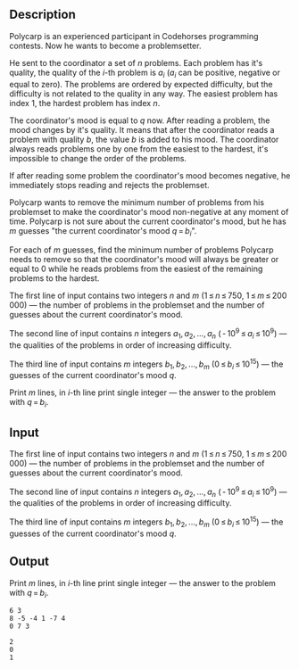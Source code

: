 ## Description

<div><p>Polycarp is an experienced participant in Codehorses programming contests. Now he wants to become a problemsetter.</p><p>He sent to the coordinator a set of <span class="tex-span"><i>n</i></span> problems. Each problem has it's quality, the quality of the <span class="tex-span"><i>i</i></span>-th problem is <span class="tex-span"><i>a</i><sub class="lower-index"><i>i</i></sub></span> (<span class="tex-span"><i>a</i><sub class="lower-index"><i>i</i></sub></span> can be positive, negative or equal to zero). The problems are ordered by expected difficulty, but the difficulty is not related to the quality in any way. The easiest problem has index <span class="tex-span">1</span>, the hardest problem has index <span class="tex-span"><i>n</i></span>.</p><p>The coordinator's mood is equal to <span class="tex-span"><i>q</i></span> now. After reading a problem, the mood changes by it's quality. It means that after the coordinator reads a problem with quality <span class="tex-span"><i>b</i></span>, the value <span class="tex-span"><i>b</i></span> is added to his mood. The coordinator always reads problems one by one from the easiest to the hardest, it's impossible to change the order of the problems.</p><p>If after reading some problem the coordinator's mood becomes negative, he immediately stops reading and rejects the problemset.</p><p>Polycarp wants to remove the minimum number of problems from his problemset to make the coordinator's mood non-negative at any moment of time. Polycarp is not sure about the current coordinator's mood, but he has <span class="tex-span"><i>m</i></span> guesses "the current coordinator's mood <span class="tex-span"><i>q</i> = <i>b</i><sub class="lower-index"><i>i</i></sub></span>".</p><p>For each of <span class="tex-span"><i>m</i></span> guesses, find the minimum number of problems Polycarp needs to remove so that the coordinator's mood will always be greater or equal to <span class="tex-span">0</span> while he reads problems from the easiest of the remaining problems to the hardest.</p></div><div class="input-specification"><p>The first line of input contains two integers <span class="tex-span"><i>n</i></span> and <span class="tex-span"><i>m</i></span> (<span class="tex-span">1 ≤ <i>n</i> ≤ 750</span>, <span class="tex-span">1 ≤ <i>m</i> ≤ 200 000</span>)&nbsp;— the number of problems in the problemset and the number of guesses about the current coordinator's mood.</p><p>The second line of input contains <span class="tex-span"><i>n</i></span> integers <span class="tex-span"><i>a</i><sub class="lower-index">1</sub>, <i>a</i><sub class="lower-index">2</sub>, ..., <i>a</i><sub class="lower-index"><i>n</i></sub></span> (<span class="tex-span"> - 10<sup class="upper-index">9</sup> ≤ <i>a</i><sub class="lower-index"><i>i</i></sub> ≤ 10<sup class="upper-index">9</sup></span>)&nbsp;— the qualities of the problems in order of increasing difficulty.</p><p>The third line of input contains <span class="tex-span"><i>m</i></span> integers <span class="tex-span"><i>b</i><sub class="lower-index">1</sub>, <i>b</i><sub class="lower-index">2</sub>, ..., <i>b</i><sub class="lower-index"><i>m</i></sub></span> (<span class="tex-span">0 ≤ <i>b</i><sub class="lower-index"><i>i</i></sub> ≤ 10<sup class="upper-index">15</sup></span>)&nbsp;— the guesses of the current coordinator's mood <span class="tex-span"><i>q</i></span>.</p></div><div class="output-specification"><p>Print <span class="tex-span"><i>m</i></span> lines, in <span class="tex-span"><i>i</i></span>-th line print single integer&nbsp;— the answer to the problem with <span class="tex-span"><i>q</i> = <i>b</i><sub class="lower-index"><i>i</i></sub></span>.</p></div>

## Input

<p>The first line of input contains two integers <span class="tex-span"><i>n</i></span> and <span class="tex-span"><i>m</i></span> (<span class="tex-span">1 ≤ <i>n</i> ≤ 750</span>, <span class="tex-span">1 ≤ <i>m</i> ≤ 200 000</span>)&nbsp;— the number of problems in the problemset and the number of guesses about the current coordinator's mood.</p><p>The second line of input contains <span class="tex-span"><i>n</i></span> integers <span class="tex-span"><i>a</i><sub class="lower-index">1</sub>, <i>a</i><sub class="lower-index">2</sub>, ..., <i>a</i><sub class="lower-index"><i>n</i></sub></span> (<span class="tex-span"> - 10<sup class="upper-index">9</sup> ≤ <i>a</i><sub class="lower-index"><i>i</i></sub> ≤ 10<sup class="upper-index">9</sup></span>)&nbsp;— the qualities of the problems in order of increasing difficulty.</p><p>The third line of input contains <span class="tex-span"><i>m</i></span> integers <span class="tex-span"><i>b</i><sub class="lower-index">1</sub>, <i>b</i><sub class="lower-index">2</sub>, ..., <i>b</i><sub class="lower-index"><i>m</i></sub></span> (<span class="tex-span">0 ≤ <i>b</i><sub class="lower-index"><i>i</i></sub> ≤ 10<sup class="upper-index">15</sup></span>)&nbsp;— the guesses of the current coordinator's mood <span class="tex-span"><i>q</i></span>.</p>

## Output

<p>Print <span class="tex-span"><i>m</i></span> lines, in <span class="tex-span"><i>i</i></span>-th line print single integer&nbsp;— the answer to the problem with <span class="tex-span"><i>q</i> = <i>b</i><sub class="lower-index"><i>i</i></sub></span>.</p>





```input1
6 3
8 -5 -4 1 -7 4
0 7 3

```




```output1
2
0
1

```



